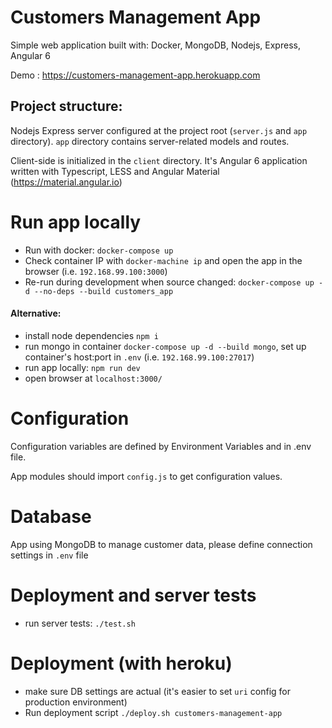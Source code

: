 # Customers Management App

Simple web application built with: Docker, MongoDB, Nodejs, Express, Angular 6

Demo : https://customers-management-app.herokuapp.com

## Project structure:
Nodejs Express server configured at the project root (`server.js` and `app` directory).
`app` directory contains server-related models and routes.

Client-side is initialized in the `client` directory. It's Angular 6 application written with Typescript, LESS and Angular Material (https://material.angular.io)

# Run app locally
- Run with docker: `docker-compose up`
- Check container IP with `docker-machine ip` and open the app in the browser (i.e. `192.168.99.100:3000`)
- Re-run during development when source changed: `docker-compose up -d --no-deps --build customers_app`

#### Alternative:
- install node dependencies `npm i`
- run mongo in container `docker-compose up -d --build mongo`, set up container's host:port in `.env` (i.e. `192.168.99.100:27017`)
- run app locally: `npm run dev`
- open browser at `localhost:3000/`

# Configuration
Configuration variables are defined by Environment Variables and in .env file. 

App modules should import `config.js` to get configuration values.

# Database

App using MongoDB to manage customer data, please define connection settings in `.env` file

# Deployment and server tests

- run server tests:
`./test.sh`

# Deployment (with heroku)
- make sure DB settings are actual (it's easier to set `uri` config for production environment)
- Run deployment script `./deploy.sh customers-management-app`


